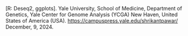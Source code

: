 [R: Deseq2, ggplots].
Yale University, School of Medicine, Department of Genetics, Yale Center for Genome Analysis (YCGA) New Haven, United States of America (USA).
https://campuspress.yale.edu/shrikantpawar/
December, 9, 2024.
